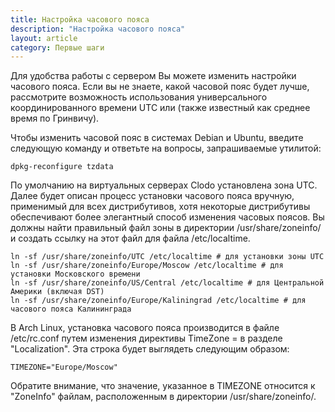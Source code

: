 ```yaml
---
title: Настройка часового пояса
description: "Настройка часового пояса"
layout: article
category: Первые шаги
---
```



Для удобства работы с сервером Вы можете изменить настройки часового пояса. Если вы не знаете, какой часовой пояс будет лучше, рассмотрите возможность использования универсального координированного времени UTC или (также известный как среднее время по Гринвичу).

Чтобы изменить часовой пояс в системах Debian и Ubuntu, введите следующую команду и ответьте на вопросы, запрашиваемые утилитой:

	dpkg-reconfigure tzdata

По умолчанию на виртуальных серверах Clodo установлена зона UTC. Далее будет описан процесс установки часового пояса вручную, применимый для всех дистрибутивов, хотя некоторые дистрибутивы обеспечивают более элегантный способ изменения часовых поясов. Вы должны найти правильный файл зоны в директории /usr/share/zoneinfo/ и создать ссылку на этот файл для файла /etc/localtime.

	ln -sf /usr/share/zoneinfo/UTC /etc/localtime # для установки зоны UTC
	ln -sf /usr/share/zoneinfo/Europe/Moscow /etc/localtime # для установки Московского времени
	ln -sf /usr/share/zoneinfo/US/Central /etc/localtime # для Центральной Америки (включая DST) 
	ln -sf /usr/share/zoneinfo/Europe/Kaliningrad /etc/localtime # для часового пояса Калининграда

В Arch Linux, установка часового пояса производится в файле /etc/rc.conf путем изменения директивы TimeZone = в разделе "Localization". Эта строка будет выглядеть следующим образом:

	TIMEZONE="Europe/Moscow"

Обратите внимание, что значение, указанное в TIMEZONE относится к "ZoneInfo" файлам, расположенным в директории /usr/share/zoneinfo/.

